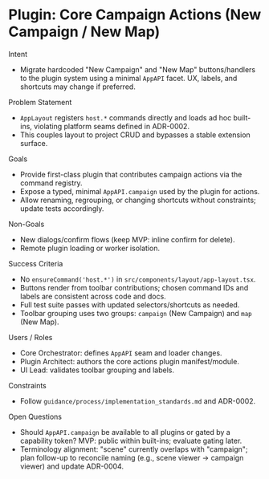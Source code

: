 # Plugin: Core Campaign Actions (New Campaign / New Map)

Intent

- Migrate hardcoded "New Campaign" and "New Map" buttons/handlers to the plugin system using a minimal `AppAPI` facet. UX, labels, and shortcuts may change if preferred.

Problem Statement

- `AppLayout` registers `host.*` commands directly and loads ad hoc built-ins, violating platform seams defined in ADR-0002.
- This couples layout to project CRUD and bypasses a stable extension surface.

Goals

- Provide first-class plugin that contributes campaign actions via the command registry.
- Expose a typed, minimal `AppAPI.campaign` used by the plugin for actions.
- Allow renaming, regrouping, or changing shortcuts without constraints; update tests accordingly.

Non-Goals

- New dialogs/confirm flows (keep MVP: inline confirm for delete).
- Remote plugin loading or worker isolation.

Success Criteria

- No `ensureCommand('host.*')` in `src/components/layout/app-layout.tsx`.
- Buttons render from toolbar contributions; chosen command IDs and labels are consistent across code and docs.
- Full test suite passes with updated selectors/shortcuts as needed.
- Toolbar grouping uses two groups: `campaign` (New Campaign) and `map` (New Map).

Users / Roles

- Core Orchestrator: defines `AppAPI` seam and loader changes.
- Plugin Architect: authors the core actions plugin manifest/module.
- UI Lead: validates toolbar grouping and labels.

Constraints

- Follow `guidance/process/implementation_standards.md` and ADR-0002.

Open Questions

- Should `AppAPI.campaign` be available to all plugins or gated by a capability token? MVP: public within built-ins; evaluate gating later.
- Terminology alignment: "scene" currently overlaps with "campaign"; plan follow-up to reconcile naming (e.g., scene viewer → campaign viewer) and update ADR-0004.
